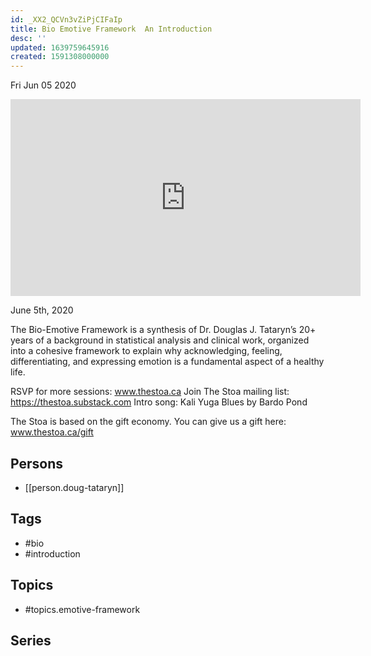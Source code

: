 ```yaml
---
id: _XX2_QCVn3vZiPjCIFaIp
title: Bio Emotive Framework  An Introduction
desc: ''
updated: 1639759645916
created: 1591308000000
---
```





Fri Jun 05 2020

<iframe width="560" height="315" src="https://www.youtube.com/embed/ci7DcKh551k" title="Bio Emotive Framework  An Introduction w/ Doug Tataryn" frameborder="0" allow="accelerometer; autoplay; clipboard-write; encrypted-media; gyroscope; picture-in-picture" allowfullscreen ></iframe>

June 5th, 2020

The Bio-Emotive Framework is a synthesis of Dr. Douglas J. Tataryn’s 20+ years of a background in statistical analysis and clinical work, organized into a cohesive framework to explain why acknowledging, feeling, differentiating, and expressing emotion is a fundamental aspect of a healthy life.

RSVP for more sessions: www.thestoa.ca
Join The Stoa mailing list: https://thestoa.substack.com
Intro song: Kali Yuga Blues by Bardo Pond

The Stoa is based on the gift economy. You can give us a gift here: www.thestoa.ca/gift

## Persons

- [[person.doug-tataryn]]

## Tags

- #bio
- #introduction

## Topics

- #topics.emotive-framework

## Series




